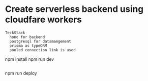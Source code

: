 # Create serverless backend using cloudfare workers 
```
TeckStack
  hono for backend
  postgresql for datamangement
  prisma as typeORM
  pooled connection link is used 
```
npm install
npm run dev
```

```
npm run deploy
```
